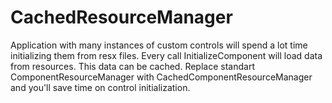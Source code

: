 # CachedResourceManager
Application with many instances of custom controls will spend a lot time initializing them from resx files. Every call InitializeComponent will load data from resources. This data can be cached.
Replace standart ComponentResourceManager with CachedComponentResourceManager and you'll save time on control initialization.
